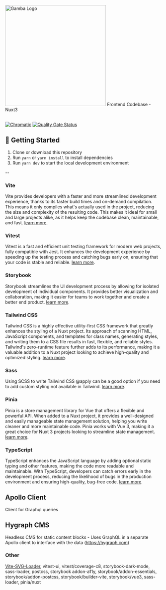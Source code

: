 <img src="https://gamba.com/assets/images/gamba_logo.png" width="324" alt="Gamba Logo">
Frontend Codebase - Nuxt3
<br> <br> 
  
[![Chromatic](https://github.com/GambaLabs/frontend/actions/workflows/chromatic-publish.yml/badge.svg)](https://github.com/GambaLabs/frontend/actions/workflows/chromatic-publish.yml)
[![Quality Gate Status](https://sonarcloud.io/api/project_badges/measure?project=gamba-frontend&metric=alert_status&token=03f14583ab361ee98577d33728f408550c11c33a)](https://sonarcloud.io/summary/new_code?id=gamba-frontend)

## 🚀 Getting Started

1. Clone or download this repository
2. Run `yarn` or `yarn install` to install dependencies
3. Run `yarn dev` to start the local development environment

-- 

### Vite
Vite provides developers with a faster and more streamlined development experience, thanks to its faster build times and on-demand compilation. This means it only compiles what's actually used in the project, reducing the size and complexity of the resulting code. This makes it ideal for small and large projects alike, as it helps keep the codebase clean, maintainable, and fast.
[learn more](https://vitejs.dev/).

### Vitest
Vitest is a fast and efficient unit testing framework for modern web projects, fully compatible with Jest. It enhances the development experience by speeding up the testing process and catching bugs early on, ensuring that your code is stable and reliable.
[learn more](https://vitest.dev/).

### Storybook
Storybook streamlines the UI development process by allowing for isolated development of individual components. It provides better visualization and collaboration, making it easier for teams to work together and create a better end product.
[learn more](https://storybook.js.org/docs/vue/get-started/introduction).

### Tailwind CSS
Tailwind CSS is a highly effective utility-first CSS framework that greatly enhances the styling of a Nuxt project. Its approach of scanning HTML, JavaScript components, and templates for class names, generating styles, and writing them to a CSS file results in fast, flexible, and reliable styles. Tailwind's zero-runtime feature further adds to its performance, making it a valuable addition to a Nuxt project looking to achieve high-quality and optimized styling.
[learn more](https://tailwindcss.com).

### Sass
Using SCSS to write Tailwind CSS @apply can be a good option if you need to add custom styling not available in Tailwind.
[learn more](https://sass-lang.com/).

### Pinia
Pinia is a store management library for Vue that offers a flexible and powerful API. When added to a Nuxt project, it provides a well-designed and easily manageable state management solution, helping you write cleaner and more maintainable code. Pinia works with Vue 3, making it a great choice for Nuxt 3 projects looking to streamline state management.
[learn more](https://pinia.vuejs.org).

### TypeScript
TypeScript enhances the JavaScript language by adding optional static typing and other features, making the code more readable and maintainable. With TypeScript, developers can catch errors early in the development process, reducing the likelihood of bugs in the production environment and ensuring high-quality, bug-free code.
[learn more](https://www.typescriptlang.org/).

## Apollo Client
Client for Graphql queries

## Hygraph CMS
Headless CMS for static content blocks - Uses GraphQL in a separate Apollo client to interface with the data (https://hygraph.com)

### Other
[Vite-SVG-Loader](https://github.com/jpkleemans/vite-svg-loader), vitest-ui, vitest/coverage-c8, storybook-dark-mode, sass-loader, postcss, storybook addon-a11y, storybook/addon-essentials, storybook/addon-postcss, storybook/builder-vite, storybook/vue3, sass-loader, pinia/nuxt
